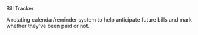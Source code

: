 Bill Tracker

A rotating calendar/reminder system to help anticipate future bills and mark whether they've been paid or not.
